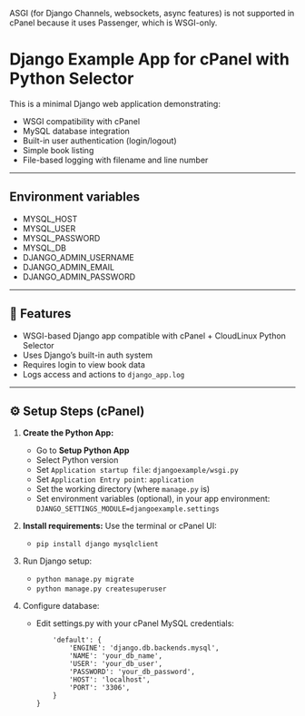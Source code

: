 ASGI (for Django Channels, websockets, async features) is not supported in cPanel because it uses Passenger, which is WSGI-only.

# Django Example App for cPanel with Python Selector

This is a minimal Django web application demonstrating:
- WSGI compatibility with cPanel
- MySQL database integration
- Built-in user authentication (login/logout)
- Simple book listing
- File-based logging with filename and line number

---

## Environment variables

* MYSQL_HOST
* MYSQL_USER
* MYSQL_PASSWORD
* MYSQL_DB
* DJANGO_ADMIN_USERNAME
* DJANGO_ADMIN_EMAIL
* DJANGO_ADMIN_PASSWORD

---

## 🚀 Features

- WSGI-based Django app compatible with cPanel + CloudLinux Python Selector
- Uses Django’s built-in auth system
- Requires login to view book data
- Logs access and actions to `django_app.log`

---

## ⚙️ Setup Steps (cPanel)

1. **Create the Python App:**
   - Go to **Setup Python App**
   - Select Python version
   - Set `Application startup file`: `djangoexample/wsgi.py`
   - Set `Application Entry point`: `application`
   - Set the working directory (where `manage.py` is)
   - Set environment variables (optional), in your app environment: `DJANGO_SETTINGS_MODULE=djangoexample.settings`

2. **Install requirements:**
   Use the terminal or cPanel UI:
   - `pip install django mysqlclient`

3. Run Django setup:
    * `python manage.py migrate`
    * `python manage.py createsuperuser`

5. Configure database:
    - Edit settings.py with your cPanel MySQL credentials:
        ```DATABASES = {
            'default': {
                'ENGINE': 'django.db.backends.mysql',
                'NAME': 'your_db_name',
                'USER': 'your_db_user',
                'PASSWORD': 'your_db_password',
                'HOST': 'localhost',
                'PORT': '3306',
            }
        }
        ```